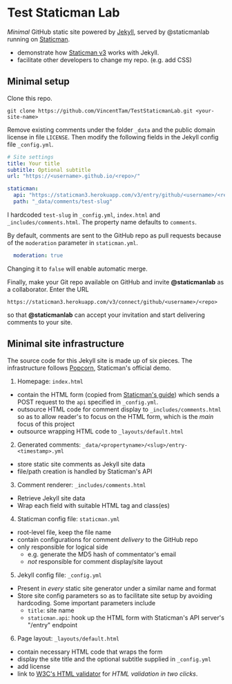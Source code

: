 # Test Staticman Lab
_Minimal_ GitHub static site powered by [Jekyll](https://jekyllrb.com),
served by @staticmanlab running on [Staticman](https://staticman.net).

+ demonstrate how [Staticman v3](https://github.com/eduardoboucas/staticman/pull/219) works with Jekyll.
+ facilitate other developers to change my repo.  (e.g. add CSS)

## Minimal setup
Clone this repo.

    git clone https://github.com/VincentTam/TestStaticmanLab.git <your-site-name>
    
Remove existing comments under the folder `_data` and the public domain license in file `LICENSE`.
Then modify the following fields in the Jekyll config file `_config.yml`.

```yml
# Site settings
title: Your title
subtitle: Optional subtitle
url: "https://<username>.github.io/<repo>/"

staticman:
  api: "https://staticman3.herokuapp.com/v3/entry/github/<username>/<repo>/<branchname>/<propertyname>"
  path: "_data/comments/test-slug"
```
I hardcoded `test-slug` in `_config.yml`, `index.html` and `_includes/comments.html`.  The property name defaults to `comments`.

By default, comments are sent to the GitHub repo as pull requests because of the `moderation` parameter in `staticman.yml`.

```yml
  moderation: true
```

Changing it to `false` will enable automatic merge.

Finally, make your Git repo available on GitHub and invite **@staticmanlab** as a collaborator.
Enter the URL

    https://staticman3.herokuapp.com/v3/connect/github/<username>/<repo>
    
so that **@staticmanlab** can accept your invitation and start delivering comments to your site.

## Minimal site infrastructure
The source code for this Jekyll site is made up of six pieces.
The infrastructure follows [Popcorn](http://popcorn.staticman.net/), Staticman's official demo.

1. Homepage: `index.html`
  - contain the HTML form (copied from [Staticman's guide](https://staticman.net/docs/))
  which sends a POST request to the `api` specified in `_config.yml`.
  - outsource HTML code for comment display to `_includes/comments.html`
  so as to allow reader's to focus on the HTML form, which is the _main_ focus of this project
  - outsource wrapping HTML code to `_layouts/default.html`
2. Generated comments: `_data/<propertyname>/<slug>/entry-<timestamp>.yml`
  - store static site comments as Jekyll site data
  - file/path creation is handled by Staticman's API
3. Comment renderer: `_includes/comments.html`
  - Retrieve Jekyll site data
  - Wrap each field with suitable HTML tag and class(es)
4. Staticman config file: `staticman.yml`
  - root-level file, keep the file name
  - contain configurations for comment _delivery_ to the GitHub repo
  - only responsible for logical side
    + e.g. generate the MD5 hash of commentator's email
    + _not_ responsible for comment display/site layout
5. Jekyll config file: `_config.yml`
  - Present in _every_ static site generator under a similar name and format
  - Store site config parameters so as to facilitate site setup by avoiding hardcoding.  Some important parameters include
    + `title`: site name
    + `staticman.api`: hook up the HTML form with Staticman's API server's "/entry" endpoint
6. Page layout: `_layouts/default.html`
  - contain necessary HTML code that wraps the form
  - display the site title and the optional subtitle supplied in `_config.yml`
  - add license
  - link to [W3C's HTML validator](https://validator.w3.org/) for _HTML validation in two clicks_.
